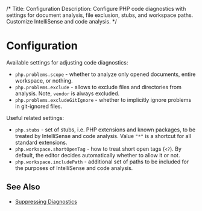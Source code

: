 /*
Title: Configuration
Description: Configure PHP code diagnostics with settings for document analysis, file exclusion, stubs, and workspace paths. Customize IntelliSense and code analysis.
*/

# Configuration

Available settings for adjusting code diagnostics:

- `php.problems.scope` - whether to analyze only opened documents, entire workspace, or nothing.
- `php.problems.exclude` - allows to exclude files and directories from analysis. Note, `vendor` is always excluded.
- `php.problems.excludeGitIgnore` - whether to implicitly ignore problems in git-ignored files.

Useful related settings:

- `php.stubs` - set of stubs, i.e. PHP extensions and known packages, to be treated by IntelliSense and code analysis. Value `"*"` is a shortcut for all standard extensions.
- `php.workspace.shortOpenTag` - how to treat short open tags (`<?`). By default, the editor decides automatically whether to allow it or not.
- `php.workspace.includePath` - additional set of paths to be included for the purposes of IntelliSense and code analysis.

## See Also

- [Suppressing Diagnostics](suppressing-diagnostics.md)
